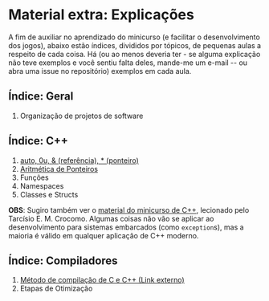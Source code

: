 Material extra: Explicações
===========================

A fim de auxiliar no aprendizado do minicurso (e facilitar o desenvolvimento
dos jogos), abaixo estão índices, divididos por tópicos, de pequenas aulas a
respeito de cada coisa. Há (ou ao menos deveria ter - se alguma explicação não
teve exemplos e você sentiu falta deles, mande-me um e-mail -- ou abra uma
issue no repositório) exemplos em cada aula.

Índice: Geral
-------------

1. Organização de projetos de software

Índice: C++
-----------

1. [auto, 0u, & (referência), \* (ponteiro)](cpp/auto.md)
2. [Aritmética de Ponteiros](cpp/pointer_arithm.md)
3. Funções
4. Namespaces
5. Classes e Structs

**OBS**: Sugiro também ver o [material do minicurso de
C++](https://gitlab.com/tarcisioe/cpp), lecionado pelo Tarcísio E. M. Crocomo.
Algumas coisas não vão se aplicar ao desenvolvimento para sistemas embarcados
(como `exception`s), mas a maioria é válido em qualquer aplicação de C++
moderno.

Índice: Compiladores
--------------------

1. [Método de compilação de C e C++ (Link externo)](https://gitlab.com/tarcisioe/cpp/blob/master/3-functions-and-namespaces/many_files.md)
2. Etapas de Otimização
